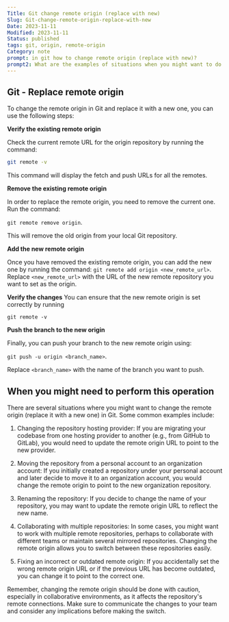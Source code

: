 ```yaml
---
Title: Git change remote origin (replace with new)
Slug: Git-change-remote-origin-replace-with-new
Date: 2023-11-11
Modified: 2023-11-11
Status: published
tags: git, origin, remote-origin
Category: note
prompt: in git how to change remote origin (replace with new)?
prompt2: What are the examples of situations when you might want to do such an operation
---
```

## Git - Replace remote origin
To change the remote origin in Git and replace it with a new one, you can use the following steps:

**Verify the existing remote origin**

Check the current remote URL for the origin repository by running the command:
```sh
git remote -v 
```

This command will display the fetch and push URLs for all the remotes.
    
**Remove the existing remote origin**

In order to replace the remote origin, you need to remove the current one. Run the command: 

`git remote remove origin`. 

This will remove the old origin from your local Git repository.
    
**Add the new remote origin**

Once you have removed the existing remote origin, you can add the new one by running the command: `git remote add origin <new_remote_url>`. Replace `<new_remote_url>` with the URL of the new remote repository you want to set as the origin.
    
**Verify the changes**
You can ensure that the new remote origin is set correctly by running 

`git remote -v` 
    
**Push the branch to the new origin**

Finally, you can push your branch to the new remote origin using:

`git push -u origin <branch_name>`. 

Replace `<branch_name>` with the name of the branch you want to push.

## When you might need to perform this operation

There are several situations where you might want to change the remote origin (replace it with a new one) in Git. Some common examples include:

1. Changing the repository hosting provider: If you are migrating your codebase from one hosting provider to another (e.g., from GitHub to GitLab), you would need to update the remote origin URL to point to the new provider.
    
2. Moving the repository from a personal account to an organization account: If you initially created a repository under your personal account and later decide to move it to an organization account, you would change the remote origin to point to the new organization repository.
    
3. Renaming the repository: If you decide to change the name of your repository, you may want to update the remote origin URL to reflect the new name.
    
4. Collaborating with multiple repositories: In some cases, you might want to work with multiple remote repositories, perhaps to collaborate with different teams or maintain several mirrored repositories. Changing the remote origin allows you to switch between these repositories easily.
    
5. Fixing an incorrect or outdated remote origin: If you accidentally set the wrong remote origin URL or if the previous URL has become outdated, you can change it to point to the correct one.
    

Remember, changing the remote origin should be done with caution, especially in collaborative environments, as it affects the repository's remote connections. Make sure to communicate the changes to your team and consider any implications before making the switch.